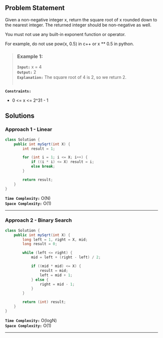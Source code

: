 ## Problem Statement
Given a non-negative integer x, return the square root of x rounded down to the nearest integer. The returned integer should be non-negative as well.

You must not use any built-in exponent function or operator.

For example, do not use pow(x, 0.5) in c++ or x ** 0.5 in python.

> ### Example 1:
> **`Input:`** x = 4 <br>
> **`Output:`** 2 <br>
> **`Explanation:`** The square root of 4 is 2, so we return 2. <br><br>

**`Constraints:`**
- 0 <= x <= 2^31 - 1

## Solutions
### Approach 1 - Linear

```java
class Solution {
    public int mySqrt(int X) {
        int result = 1;

        for (int i = 1; i <= X; i++) {
            if ((i * i) <= X) result = i;
            else break;
        }

        return result;
    }
}
```

**`Time Complexity:`** O(N) <br>
**`Space Complexity:`** O(1)

---

### Approach 2 - Binary Search

```java
class Solution {
    public int mySqrt(int X) {
        long left = 1, right = X, mid;
        long result = 0;

        while (left <= right) {
            mid = left + (right - left) / 2;

            if ((mid * mid) <= X) {
                result = mid;
                left = mid + 1;
            } else {
                right = mid - 1;
            }
        }

        return (int) result;
    }
}
```

**`Time Complexity:`** O(logN) <br>
**`Space Complexity:`** O(1)

---
